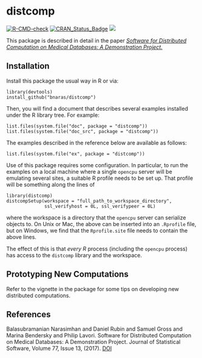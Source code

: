 <!-- README.md is generated from the source: README.Rmd -->

distcomp
========


<!-- badges: start -->
[![R-CMD-check](https://github.com/bnaras/distcomp/workflows/R-CMD-check/badge.svg)](https://github.com/bnaras/distcomp/actions)
[![CRAN_Status_Badge](http://www.r-pkg.org/badges/version/distcomp)](https://cran.r-project.org/package=distcomp)
[![](https://cranlogs.r-pkg.org/badges/distcomp)](https://cran.r-project.org/package=distcomp)
<!-- badges: end -->

This package is described in detail in the paper [*Software for
Distributed Computation on Medical Databases: A Demonstration
Project.*](https://doi.org/10.18637/jss.v077.i13)

Installation
------------

Install this package the usual way in R or via:

```
library(devtools)
install_github("bnaras/distcomp")
```

Then, you will find a document that describes several examples installed
under the R library tree. For example:

```
list.files(system.file("doc", package = "distcomp")) 
list.files(system.file("doc_src", package = "distcomp"))
```

The examples described in the reference below are available as follows:

```
list.files(system.file("ex", package = "distcomp"))
```

Use of this package requires some configuration. In particular, to run
the examples on a local machine where a single `opencpu` server will be
emulating several sites, a suitable R profile needs to be set up. That
profile will be something along the lines of

```
library(distcomp) 
distcompSetup(workspace = "full_path_to_workspace_directory",
              ssl_verifyhost = 0L, ssl_verifypeer = 0L)
```			  

where the workspace is a directory that the `opencpu` server can
serialize objects to. On Unix or Mac, the above can be inserted into an
`.Rprofile` file, but on Windows, we find that the `Rprofile.site` file
needs to contain the above lines.

The effect of this is that *every R* process (including the `opencpu`
process) has access to the `distcomp` library and the workspace.

Prototyping New Computations
----------------------------

Refer to the vignette in the package for some tips on developing new
distributed computations.

References
----------

Balasubramanian Narasimhan and Daniel Rubin and Samuel Gross and Marina
Bendersky and Philip Lavori. Software for Distributed Computation on
Medical Databases: A Demonstration Project. Journal of Statistical
Software, Volume 77, Issue 13, (2017).
[DOI](https://dx.doi.org/10.18637/jss.v077.i13)
